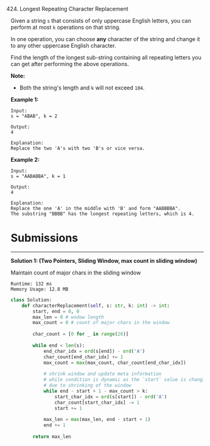 424. Longest Repeating Character Replacement

Given a string `s` that consists of only uppercase English letters, you can perform at most `k` operations on that string.

In one operation, you can choose **any** character of the string and change it to any other uppercase English character.

Find the length of the longest sub-string containing all repeating letters you can get after performing the above operations.

**Note:**

* Both the string's length and `k` will not exceed `104`.

**Example 1:**
```
Input:
s = "ABAB", k = 2

Output:
4

Explanation:
Replace the two 'A's with two 'B's or vice versa.
```

**Example 2:**
```
Input:
s = "AABABBA", k = 1

Output:
4

Explanation:
Replace the one 'A' in the middle with 'B' and form "AABBBBA".
The substring "BBBB" has the longest repeating letters, which is 4.
```

# Submissions
---
**Solution 1: (Two Pointers, Sliding Window, max count in sliding window)**

Maintain count of major chars in the sliding window

```
Runtime: 132 ms
Memory Usage: 12.8 MB
```
```python
class Solution:
    def characterReplacement(self, s: str, k: int) -> int:
        start, end = 0, 0
        max_len = 0 # wndow length
        max_count = 0 # count of major chars in the window
        
        char_count = [0 for _ in range(26)]
        
        while end < len(s):
            end_char_idx = ord(s[end]) - ord('A')
            char_count[end_char_idx] += 1
            max_count = max(max_count, char_count[end_char_idx])
            
            # shrink window and update meta information
            # while condition is dynamic as the `start` value is changing in the while condtion
            # due to shrinking of the window
            while end - start + 1 - max_count > k:
                start_char_idx = ord(s[start]) - ord('A')
                char_count[start_char_idx] -= 1
                start += 1
                
            max_len = max(max_len, end - start + 1)
            end += 1
            
        return max_len
```
